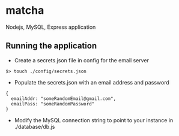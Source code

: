 # matcha
Nodejs, MySQL, Express application

## Running the application
- Create a secrets.json file in config for the email server
```
$> touch ./config/secrets.json
```
- Populate the secrets.json with an email address and password
```
{
  emailAddr: "someRandomEmail@gmail.com",
  emailPass: "someRandomPassword"
}
```
- Modify the MySQL connection string to point to your instance in ./database/db.js
